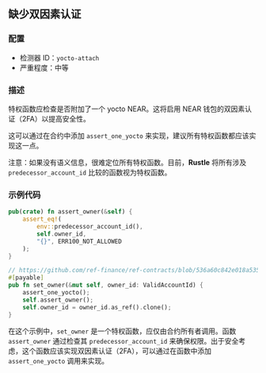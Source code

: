 
## 缺少双因素认证

### 配置

* 检测器 ID：`yocto-attach`
* 严重程度：中等

### 描述

特权函数应检查是否附加了一个 yocto NEAR。这将启用 NEAR 钱包的双因素认证（2FA）以提高安全性。

这可以通过在合约中添加 `assert_one_yocto` 来实现，建议所有特权函数都应该实现这一点。

注意：如果没有语义信息，很难定位所有特权函数。目前，**Rustle** 将所有涉及 `predecessor_account_id` 比较的函数视为特权函数。

### 示例代码

```rust
pub(crate) fn assert_owner(&self) {
    assert_eq!(
        env::predecessor_account_id(),
        self.owner_id,
        "{}", ERR100_NOT_ALLOWED
    );
}

// https://github.com/ref-finance/ref-contracts/blob/536a60c842e018a535b478c874c747bde82390dd/ref-exchange/src/owner.rs#L16
#[payable]
pub fn set_owner(&mut self, owner_id: ValidAccountId) {
    assert_one_yocto();
    self.assert_owner();
    self.owner_id = owner_id.as_ref().clone();
}
```

在这个示例中，`set_owner` 是一个特权函数，应仅由合约所有者调用。函数 `assert_owner` 通过检查其 `predecessor_account_id` 来确保权限。出于安全考虑，这个函数应该实现双因素认证（2FA），可以通过在函数中添加 `assert_one_yocto` 调用来实现。